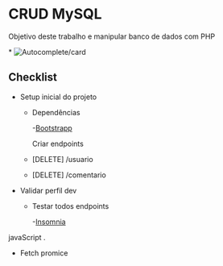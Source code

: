 # CRUD MySQL

Objetivo deste trabalho e manipular banco de dados com PHP



\* ![Autocomplete/card](https://github.com/sandrosa1/crudfatec/tree/main/public/projeto.gif)



## Checklist

- Setup inicial do projeto

  - Dependências

    -[Bootstrapp](https://getbootstrap.com/docs/4.0/getting-started/introduction/)

    Criar endpoints

  - [DELETE] /usuario
  - [DELETE] /comentario

    

- Validar perfil dev

  - Testar todos endpoints

    -[Insomnia](https://insomnia.rest/download)

javaScript .

  * Fetch promice 



     